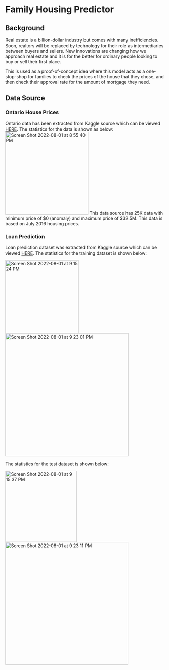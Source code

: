 # Family Housing Predictor
## Background
Real estate is a billion-dollar industry but comes with many inefficiencies. Soon, realtors will be replaced by technology for their role as intermediaries between buyers and sellers. New innovations are changing how we approach real estate and it is for the better for ordinary people looking to buy or sell their first place.

This is used as a proof-of-concept idea where this model acts as a one-stop-shop for families to check the prices of the house that they chose, and then check their approval rate for the amount of mortgage they need.

## Data Source
### Ontario House Prices
Ontario data has been extracted from Kaggle source which can be viewed [HERE](https://www.kaggle.com/code/thiagoribeiro/house-sales-in-ontario-data-analysis/data). The statistics for the data is shown as below:
<img width="262" alt="Screen Shot 2022-08-01 at 8 55 40 PM" src="https://user-images.githubusercontent.com/37752863/182269506-7722415f-3cca-49a8-95f5-d129d2595ee5.png">
This data source has 25K data with minimum price of $0 (anomaly) and maximum price of $32.5M. This data is based on July 2016 housing prices.

### Loan Prediction
Loan prediction dataset was extracted from Kaggle source which can be viewed [HERE](https://www.kaggle.com/datasets/altruistdelhite04/loan-prediction-problem-dataset). The statistics for the training dataset is shown below:

<img width="232" alt="Screen Shot 2022-08-01 at 9 15 24 PM" src="https://user-images.githubusercontent.com/37752863/182271038-c3e75da4-a3d2-4e18-a2c6-2deef6af7cf2.png">
<img width="389" alt="Screen Shot 2022-08-01 at 9 23 01 PM" src="https://user-images.githubusercontent.com/37752863/182271758-76185c08-b115-417f-84a1-9d40c1cfd50b.png">


The statistics for the test dataset is shown below:

<img width="226" alt="Screen Shot 2022-08-01 at 9 15 37 PM" src="https://user-images.githubusercontent.com/37752863/182271073-46a4c073-bb18-4bcb-9e86-6b89785fa765.png">
<img width="388" alt="Screen Shot 2022-08-01 at 9 23 11 PM" src="https://user-images.githubusercontent.com/37752863/182271793-43b8682e-42e3-49c6-8af1-ae0be5bdf7c7.png">
